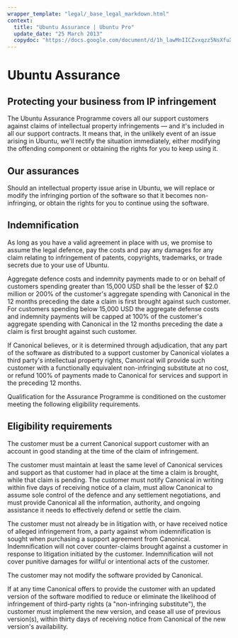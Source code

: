 ```yaml
---
wrapper_template: "legal/_base_legal_markdown.html"
context:
  title: "Ubuntu Assurance | Ubuntu Pro"
  update_date: "25 March 2013"
  copydoc: "https://docs.google.com/document/d/1h_lawMnIICZvxqzz5NsXfuXo-0t_uR0KwjnPogwUI-E/edit"
---
```


# Ubuntu Assurance

## Protecting your business from IP infringement

The Ubuntu Assurance Programme covers all our support customers against claims of intellectual property infringements — and it's included in all our support contracts. It means that, in the unlikely event of an issue arising in Ubuntu, we'll rectify the situation immediately, either modifying the offending component or obtaining the rights for you to keep using it.

## Our assurances

Should an intellectual property issue arise in Ubuntu, we will replace or modify the infringing portion of the software so that it becomes non-infringing, or obtain the rights for you to continue using the software.

## Indemnification

As long as you have a valid agreement in place with us, we promise to assume the legal defence, pay the costs and pay any damages for any claim relating to infringement of patents, copyrights, trademarks, or trade secrets due to your use of Ubuntu.

Aggregate defence costs and indemnity payments made to or on behalf of customers spending greater than 15,000 USD shall be the lesser of $2.0 million or 200% of the customer's aggregate spending with Canonical in the 12 months preceding the date a claim is first brought against such customer. For customers spending below 15,000 USD the aggregate defense costs and indemnity payments will be capped at 100% of the customer's aggregate spending with Canonical in the 12 months preceding the date a claim is first brought against such customer.

If Canonical believes, or it is determined through adjudication, that any part of the software as distributed to a support customer by Canonical violates a third party's intellectual property rights, Canonical will provide such customer with a functionally equivalent non-infringing substitute at no cost, or refund 100% of payments made to Canonical for services and support in the preceding 12 months.

Qualification for the Assurance Programme is conditioned on the customer meeting the following eligibility requirements.

## Eligibility requirements

The customer must be a current Canonical support customer with an account in good standing at the time of the claim of infringement.

The customer must maintain at least the same level of Canonical services and support as that customer had in place at the time a claim is brought, while that claim is pending. The customer must notify Canonical in writing within five days of receiving notice of a claim, must allow Canonical to assume sole control of the defence and any settlement negotiations, and must provide Canonical all the information, authority, and ongoing assistance it needs to effectively defend or settle the claim.

The customer must not already be in litigation with, or have received notice of alleged infringement from, a party against whom indemnification is sought when purchasing a support agreement from Canonical. Indemnification will not cover counter-claims brought against a customer in response to litigation initiated by the customer. Indemnification will not cover punitive damages for willful or intentional acts of the customer.

The customer may not modify the software provided by Canonical.

If at any time Canonical offers to provide the customer with an updated version of the software modified to reduce or eliminate the likelihood of infringement of third-party rights (a "non-infringing substitute"), the customer must implement the new version, and cease all use of previous version(s), within thirty days of receiving notice from Canonical of the new version's availability.

